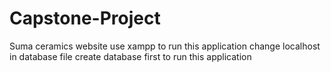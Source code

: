 # Capstone-Project
Suma ceramics website
use xampp to run this application
change localhost in database file
create database first to run this application

